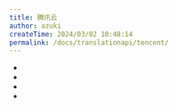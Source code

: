 ```yaml
---
title: 腾讯云
author: azuki
createTime: 2024/03/02 10:48:14
permalink: /docs/translationapi/tencent/
---
```


- <Badge type="cimportant" text="是否需要网络：是" />
- <Badge type="tip" text="是否需要申请API Key：是" />
- <Badge type="warning" text="支持的翻译模式：OCR/图片" />
- <Badge type="danger" text="翻译质量：OCR：★★★（3星）/图片：★★（2星）" />